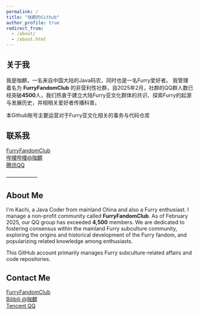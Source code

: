 ```yaml
---
permalink: /
title: "咖麒的Github"
author_profile: true
redirect_from: 
  - /about/
  - /about.html
---
```

## 关于我
我是咖麒，一名来自中国大陆的Java码农，同时也是一名Furry爱好者。
我管理着名为 **FurryFandomClub** 的非营利性社群，自2025年2月，社群的QQ群人数已经突破**4500**人，我们热衷于建立大陆Furry亚文化群体的共识、探索Furry的起源与发展历史，并相相关爱好者传播科普。 

本Github账号主要运营对于Furry亚文化相关的事务与代码仓库

## 联系我 

[FurryFandomClub](https://furryfandomclub.cn/)  
[哔哩哔哩@咖麒](https://space.bilibili.com/42329168)  
[腾讯QQ](https://qm.qq.com/q/NMtQ3rM0yS)  


——————

## About Me 
I'm Kachi, a Java Coder from mainland China and also a Furry enthusiast.
I manage a non-profit community called **FurryFandomClub**. As of February 2025, our QQ group has exceeded **4,500** members. We are dedicated to fostering consensus within the mainland Furry subculture community, exploring the origins and historical development of the Furry fandom, and popularizing related knowledge among enthusiasts.

This GitHub account primarily manages Furry subculture-related affairs and code repositories.

## Contact Me  

[FurryFandomClub](https://furryfandomclub.cn/)  
[Bilibili @咖麒](https://space.bilibili.com/42329168)  
[Tencent QQ](https://qm.qq.com/q/NMtQ3rM0yS)  




